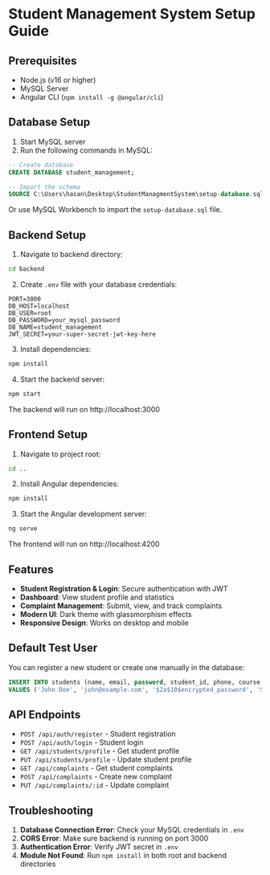 # Student Management System Setup Guide

## Prerequisites

- Node.js (v16 or higher)
- MySQL Server
- Angular CLI (`npm install -g @angular/cli`)

## Database Setup

1. Start MySQL server
2. Run the following commands in MySQL:

```sql
-- Create database
CREATE DATABASE student_management;

-- Import the schema
SOURCE C:\Users\hasan\Desktop\StudentManagmentSystem\setup-database.sql;
```

Or use MySQL Workbench to import the `setup-database.sql` file.

## Backend Setup

1. Navigate to backend directory:

```bash
cd backend
```

2. Create `.env` file with your database credentials:

```
PORT=3000
DB_HOST=localhost
DB_USER=root
DB_PASSWORD=your_mysql_password
DB_NAME=student_management
JWT_SECRET=your-super-secret-jwt-key-here
```

3. Install dependencies:

```bash
npm install
```

4. Start the backend server:

```bash
npm start
```

The backend will run on http://localhost:3000

## Frontend Setup

1. Navigate to project root:

```bash
cd ..
```

2. Install Angular dependencies:

```bash
npm install
```

3. Start the Angular development server:

```bash
ng serve
```

The frontend will run on http://localhost:4200

## Features

- **Student Registration & Login**: Secure authentication with JWT
- **Dashboard**: View student profile and statistics
- **Complaint Management**: Submit, view, and track complaints
- **Modern UI**: Dark theme with glassmorphism effects
- **Responsive Design**: Works on desktop and mobile

## Default Test User

You can register a new student or create one manually in the database:

```sql
INSERT INTO students (name, email, password, student_id, phone, course, year)
VALUES ('John Doe', 'john@example.com', '$2a$10$encrypted_password', 'STU001', '1234567890', 'Computer Science', 2);
```

## API Endpoints

- `POST /api/auth/register` - Student registration
- `POST /api/auth/login` - Student login
- `GET /api/students/profile` - Get student profile
- `PUT /api/students/profile` - Update student profile
- `GET /api/complaints` - Get student complaints
- `POST /api/complaints` - Create new complaint
- `PUT /api/complaints/:id` - Update complaint

## Troubleshooting

1. **Database Connection Error**: Check your MySQL credentials in `.env`
2. **CORS Error**: Make sure backend is running on port 3000
3. **Authentication Error**: Verify JWT secret in `.env`
4. **Module Not Found**: Run `npm install` in both root and backend directories
